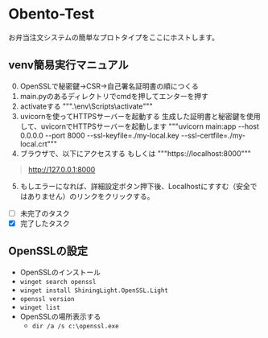 # Obento-Test
お弁当注文システムの簡単なプロトタイプをここにホストします。

## venv簡易実行マニュアル
0. OpenSSLで秘密鍵→CSR→自己署名証明書の順につくる
1. main.pyのあるディレクトリでcmdを押してエンターを押す
2. activateする
""".\env\Scripts\activate"""
3. uvicornを使ってHTTPSサーバーを起動する
生成した証明書と秘密鍵を使用して、uvicornでHTTPSサーバーを起動します
"""uvicorn main:app --host 0.0.0.0 --port 8000 --ssl-keyfile=./my-local.key --ssl-certfile=./my-local.crt"""
4. ブラウザで、以下にアクセスする もしくは
"""https://localhost:8000"""
> http://127.0.0.1:8000
5. もしエラーになれば、詳細設定ボタン押下後、Localhostにすすむ（安全ではありません）のリンクをクリックする。 
- [ ] 未完了のタスク
- [x] 完了したタスク

## OpenSSLの設定
- OpenSSLのインストール
- ```winget search openssl```
- ```winget install ShiningLight.OpenSSL.Light```
- ```openssl version```
- ```winget list```
- OpenSSLの場所表示する
   - ```dir /a /s c:\openssl.exe```

